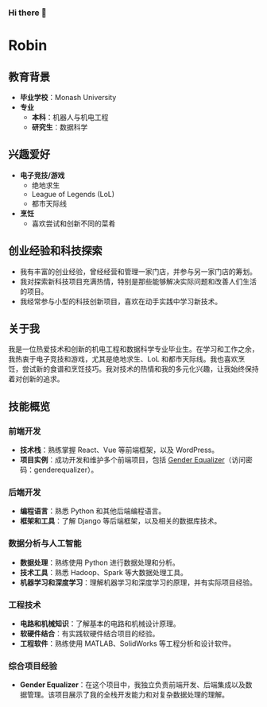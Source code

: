 ### Hi there 👋
# Robin

## 教育背景
- **毕业学校**：Monash University
- **专业**
  - **本科**：机器人与机电工程
  - **研究生**：数据科学

## 兴趣爱好
- **电子竞技/游戏**
  - 绝地求生
  - League of Legends (LoL)
  - 都市天际线
- **烹饪**
  - 喜欢尝试和创新不同的菜肴

## 创业经验和科技探索
- 我有丰富的创业经验，曾经经营和管理一家门店，并参与另一家门店的筹划。
- 我对探索新科技项目充满热情，特别是那些能够解决实际问题和改善人们生活的项目。
- 我经常参与小型的科技创新项目，喜欢在动手实践中学习新技术。

## 关于我
我是一位热爱技术和创新的机电工程和数据科学专业毕业生。在学习和工作之余，我热衷于电子竞技和游戏，尤其是绝地求生、LoL 和都市天际线。我也喜欢烹饪，尝试新的食谱和烹饪技巧。我对技术的热情和我的多元化兴趣，让我始终保持着对创新的追求。

## 技能概览

### 前端开发
- **技术栈**：熟练掌握 React、Vue 等前端框架，以及 WordPress。
- **项目实例**：成功开发和维护多个前端项目，包括 [Gender Equalizer](http://www.genderequalizer.life)（访问密码：genderequalizer）。

### 后端开发
- **编程语言**：熟悉 Python 和其他后端编程语言。
- **框架和工具**：了解 Django 等后端框架，以及相关的数据库技术。

### 数据分析与人工智能
- **数据处理**：熟练使用 Python 进行数据处理和分析。
- **技术工具**：熟悉 Hadoop、Spark 等大数据处理工具。
- **机器学习和深度学习**：理解机器学习和深度学习的原理，并有实际项目经验。

### 工程技术
- **电路和机械知识**：了解基本的电路和机械设计原理。
- **软硬件结合**：有实践软硬件结合项目的经验。
- **工程软件**：熟练使用 MATLAB、SolidWorks 等工程分析和设计软件。

### 综合项目经验
- **Gender Equalizer**：在这个项目中，我独立负责前端开发、后端集成以及数据管理。该项目展示了我的全栈开发能力和对复杂数据处理的理解。



